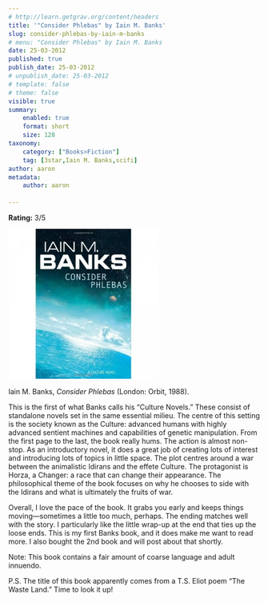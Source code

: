 ```yaml
---
# http://learn.getgrav.org/content/headers
title: '"Consider Phlebas" by Iain M. Banks'
slug: consider-phlebas-by-iain-m-banks
# menu: "Consider Phlebas" by Iain M. Banks
date: 25-03-2012
published: true
publish_date: 25-03-2012
# unpublish_date: 25-03-2012
# template: false
# theme: false
visible: true
summary:
    enabled: true
    format: short
    size: 128
taxonomy:
    category: ["Books>Fiction"]
    tag: [3star,Iain M. Banks,scifi]
author: aaron
metadata:
    author: aaron

---
```


**Rating:** 3/5

![](phlebas-300x300.jpg "Consider Phlebas")

Iain M. Banks, *Consider Phlebas* (London: Orbit, 1988).

This is the first of what Banks calls his “Culture Novels.” These consist of standalone novels set in the same essential milieu. The centre of this setting is the society known as the Culture: advanced humans with highly advanced sentient machines and capabilities of genetic manipulation. From the first page to the last, the book really hums. The action is almost non-stop. As an introductory novel, it does a great job of creating lots of interest and introducing lots of topics in little space. The plot centres around a war between the animalistic Idirans and the effete Culture. The protagonist is Horza, a Changer: a race that can change their appearance. The philosophical theme of the book focuses on why he chooses to side with the Idirans and what is ultimately the fruits of war.

Overall, I love the pace of the book. It grabs you early and keeps things moving—sometimes a little too much, perhaps. The ending matches well with the story. I particularly like the little wrap-up at the end that ties up the loose ends. This is my first Banks book, and it does make me want to read more. I also bought the 2nd book and will post about that shortly.

Note: This book contains a fair amount of coarse language and adult innuendo.

P.S. The title of this book apparently comes from a T.S. Eliot poem “The Waste Land.” Time to look it up!

